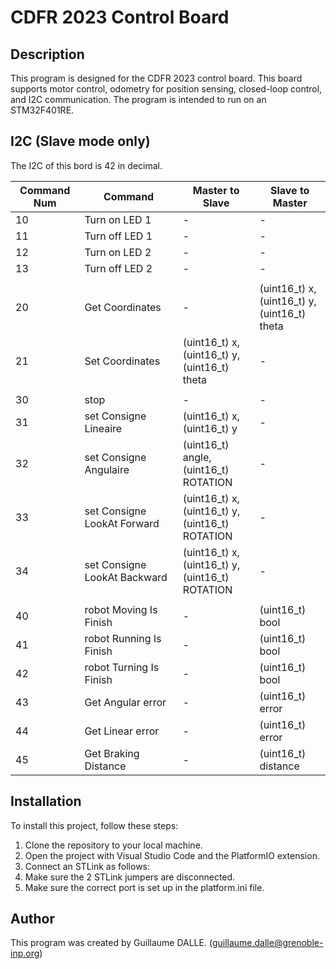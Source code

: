 # CDFR 2023 Control Board

## Description

This program is designed for the CDFR 2023 control board. This board supports motor control, odometry for position sensing, closed-loop control, and I2C communication. The program is intended to run on an STM32F401RE.

## I2C (Slave mode only)

The I2C of this bord is 42 in decimal.

| Command Num | Command | Master to Slave | Slave to Master |
| --- | --- | --- |  --- |
| 10 | Turn on LED 1 | - | - |
| 11 | Turn off LED 1 | - | - |
| 12 | Turn on LED 2 | - | - |
| 13 | Turn off LED 2 | - | - |
| | | | |
| 20 | Get Coordinates | -  | (uint16_t) x,<br> (uint16_t) y,<br> (uint16_t) theta |
| 21 | Set Coordinates | (uint16_t) x,<br> (uint16_t) y,<br> (uint16_t) theta | - |
| | | | |
| 30 | stop | - | - |
| 31 | set Consigne Lineaire | (uint16_t) x,<br> (uint16_t) y| - |
| 32 | set Consigne Angulaire | (uint16_t) angle,<br> (uint16_t) ROTATION | -
| 33 | set Consigne LookAt Forward | (uint16_t) x,<br> (uint16_t) y,<br> (uint16_t) ROTATION | -
| 34 | set Consigne LookAt Backward | (uint16_t) x,<br> (uint16_t) y,<br> (uint16_t) ROTATION | -
| | | | |
| 40 | robot Moving Is Finish | - | (uint16_t) bool |
| 41 | robot Running Is Finish | - | (uint16_t) bool |
| 42 | robot Turning Is Finish | - | (uint16_t) bool |
| 43 | Get Angular error | - | (uint16_t) error |
| 44 | Get Linear error | - | (uint16_t) error |
| 45 | Get Braking Distance | - | (uint16_t) distance |

 

## Installation

To install this project, follow these steps:

1. Clone the repository to your local machine.
2. Open the project with Visual Studio Code and the PlatformIO extension.
3. Connect an STLink as follows:
4. Make sure the 2 STLink jumpers are disconnected.
5. Make sure the correct port is set up in the platform.ini file.

## Author

This program was created by Guillaume DALLE. (guillaume.dalle@grenoble-inp.org)